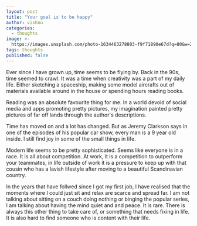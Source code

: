 ```yaml
---
layout: post
title: "Your goal is to be happy"
author: vishnu
categories:
  - thoughts
image: >-
  https://images.unsplash.com/photo-1634463278803-f9f71890e67d?q=80&w=2970&auto=format&fit=crop&ixlib=rb-4.0.3&ixid=M3wxMjA3fDB8MHxwaG90by1wYWdlfHx8fGVufDB8fHx8fA%3D%3D
tags: thoughts
published: false
---
```

Ever since I have grown up, time seems to be flying by. Back in the 90s, time seemed to crawl. It was a time when creativity was a part of my daily life. Either sketching a spaceship, making some model aircrafts out of materials available around in the house or spending hours reading books.

Reading was an absolute favourite thing for me. In a world devoid of social media and apps promoting pretty pictures, my imagination painted pretty pictures of far off lands through the author's descriptions.

Time has moved on and a lot has changed. But as Jeremy Clarkson says in one of the episodes of his  popular car show, every man is a 9 year old inside. I still find joy in some of the small things in life. 

Modern life seems to be pretty sophisticated. Seems like everyone is in a race. It is all about competition. At work, it is a competition to outperform your teammates, in life outside of work it is a pressure to keep up with that cousin who has a lavish lifestyle after moving to a beautiful Scandinavian country.

In the years that have follwed since I got my first job, I have realised that the moments where I could just sit and relax are scarce and spread far. I am not talking about sitting on a couch doing nothing or binging the popular series, I am talking about having the mind quiet and and peace. It is rare. There is always this other thing to take care of, or something that needs fixing in life. It is also hard to find someone who is content with their life.